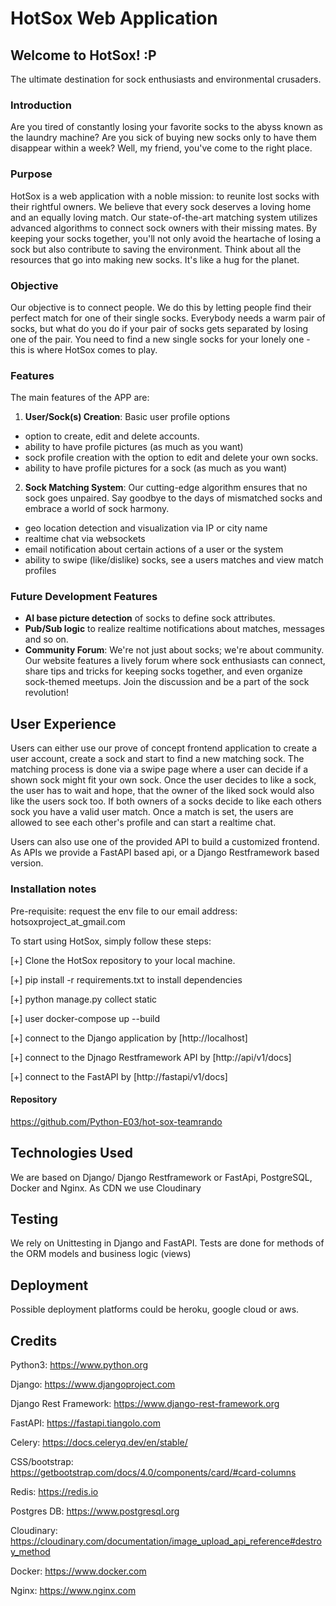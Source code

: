 # HotSox Web Application

## Welcome to HotSox! :P

The ultimate destination for sock enthusiasts and environmental crusaders.

### Introduction

Are you tired of constantly losing your favorite socks to the abyss known as the laundry machine? Are you sick of buying new socks only to have them disappear within a week? Well, my friend, you've come to the right place.

### Purpose

HotSox is a web application with a noble mission: to reunite lost socks with their rightful owners. We believe that every sock deserves a loving home and an equally loving match. Our state-of-the-art matching system utilizes advanced algorithms to connect sock owners with their missing mates. By keeping your socks together, you'll not only avoid the heartache of losing a sock but also contribute to saving the environment. Think about all the resources that go into making new socks. It's like a hug for the planet.

### Objective

Our objective is to connect people. We do this by letting people find their perfect match for one of their single socks.
Everybody needs a warm pair of socks, but what do you do if your pair of socks gets separated by losing one of the pair.
You need to find a new single socks for your lonely one - this is where HotSox comes to play.

### Features

The main features of the APP are:

1. **User/Sock(s) Creation**: Basic user profile options

- option to create, edit and delete accounts.
- ability to have profile pictures (as much as you want)
- sock profile creation with the option to edit and delete your own socks.
- ability to have profile pictures for a sock (as much as you want)

2. **Sock Matching System**: Our cutting-edge algorithm ensures that no sock goes unpaired. Say goodbye to the days of mismatched socks and embrace a world of sock harmony.

- geo location detection and visualization via IP or city name
- realtime chat via websockets
- email notification about certain actions of a user or the system
- ability to swipe (like/dislike) socks, see a users matches and view match profiles

### Future Development Features

- **AI base picture detection** of socks to define sock attributes.
- **Pub/Sub logic** to realize realtime notifications about matches, messages and so on.
- **Community Forum**: We're not just about socks; we're about community. Our website features a lively forum where sock enthusiasts can connect, share tips and tricks for keeping socks together, and even organize sock-themed meetups. Join the discussion and be a part of the sock revolution!

## User Experience

Users can either use our prove of concept frontend application to create a user account, create a sock and start to find a new matching sock. The matching process is done via a swipe page where a user can decide if a shown sock might fit your own sock.
Once the user decides to like a sock, the user has to wait and hope, that the owner of the liked sock would also like the users sock too. If both owners of a socks decide to like each others sock you have a valid user match.
Once a match is set, the users are allowed to see each other's profile and can start a realtime chat.

Users can also use one of the provided API to build a customized frontend. As APIs we provide a FastAPI based api, or a Django Restframework based version.



### Installation notes

Pre-requisite: request the env file to our email address: hotsoxproject_at_gmail.com

To start using HotSox, simply follow these steps:

[+] Clone the HotSox repository to your local machine.

[+] pip install -r requirements.txt to install dependencies

[+] python manage.py collect static

[+] user docker-compose up --build

[+] connect to the Django application by [http://localhost]

[+] connect to the Djnago Restframework API by [http://api/v1/docs]

[+] connect to the FastAPI by [http://fastapi/v1/docs]

#### Repository

https://github.com/Python-E03/hot-sox-teamrando

## Technologies Used

We are based on Django/ Django Restframework or FastApi, PostgreSQL, Docker and Nginx.
As CDN we use Cloudinary

## Testing

We rely on Unittesting in Django and FastAPI. Tests are done for methods of the ORM models and business logic (views)

## Deployment

Possible deployment platforms could be heroku, google cloud or aws.

## Credits

Python3:
https://www.python.org

Django:
https://www.djangoproject.com

Django Rest Framework:
https://www.django-rest-framework.org

FastAPI:
https://fastapi.tiangolo.com

Celery:
https://docs.celeryq.dev/en/stable/

CSS/bootstrap:
https://getbootstrap.com/docs/4.0/components/card/#card-columns

Redis:
https://redis.io

Postgres DB:
https://www.postgresql.org

Cloudinary:
https://cloudinary.com/documentation/image_upload_api_reference#destroy_method

Docker:
https://www.docker.com

Nginx:
https://www.nginx.com






